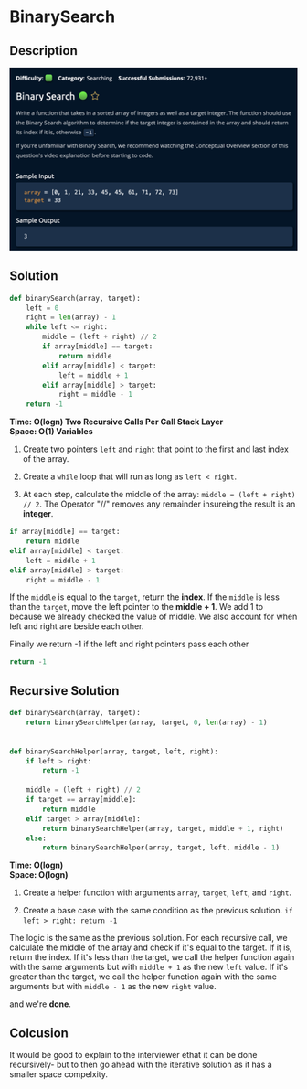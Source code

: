 # BinarySearch

## Description

![description](./desc.png)

## Solution

```py
def binarySearch(array, target):
    left = 0
    right = len(array) - 1
    while left <= right:
        middle = (left + right) // 2
        if array[middle] == target:
            return middle
        elif array[middle] < target:
            left = middle + 1
        elif array[middle] > target:
            right = middle - 1
    return -1
```

**Time: O(logn) Two Recursive Calls Per Call Stack Layer** <br/>
**Space: O(1) Variables** <br/>

1. Create two pointers `left` and `right` that point to the first and last index of the array.

2. Create a `while` loop that will run as long as `left < right`.

3. At each step, calculate the middle of the array: `middle = (left + right) // 2`. The Operator "//" removes any remainder insureing the result is an **integer**.

```py
if array[middle] == target:
    return middle
elif array[middle] < target:
    left = middle + 1
elif array[middle] > target:
    right = middle - 1
```

If the `middle` is equal to the `target`, return the **index**. If the `middle` is less than the `target`, move the left pointer to the **middle + 1**. We add 1 to because we already checked the value of middle. We also account for when left and right are beside each other. <br>

Finally we return -1 if the left and right pointers pass each other

```py
return -1
```

## Recursive Solution

```py
def binarySearch(array, target):
    return binarySearchHelper(array, target, 0, len(array) - 1)


def binarySearchHelper(array, target, left, right):
    if left > right:
        return -1

    middle = (left + right) // 2
    if target == array[middle]:
        return middle
    elif target > array[middle]:
        return binarySearchHelper(array, target, middle + 1, right)
    else:
        return binarySearchHelper(array, target, left, middle - 1)

```

**Time: O(logn)** <br/>
**Space: O(logn)** <br/>

1. Create a helper function with arguments `array`, `target`, `left`, and `right`.

2. Create a base case with the same condition as the previous solution. `if left > right: return -1` <br>

The logic is the same as the previous solution. For each recursive call, we calculate the middle of the array and check if it's equal to the target. If it is, return the index. If it's less than the target, we call the helper function again with the same arguments but with `middle + 1` as the new `left` value. If it's greater than the target, we call the helper function again with the same arguments but with `middle - 1` as the new `right` value. <br>

and we're **done**.

## Colcusion

It would be good to explain to the interviewer ethat it can be done recursively- but to then go ahead with the iterative solution as it has a smaller space compelxity.
